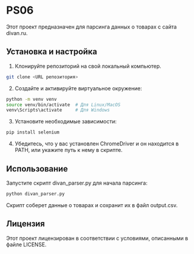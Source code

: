 # PS06
 
Этот проект предназначен для парсинга данных о товарах с сайта divan.ru.

## Установка и настройка

1. Клонируйте репозиторий на свой локальный компьютер.

```bash
git clone <URL репозитория>
```

2. Создайте и активируйте виртуальное окружение:

```bash
python -m venv venv
source venv/bin/activate  # Для Linux/MacOS
venv\Scripts\activate     # Для Windows
```

3. Установите необходимые зависимости:

```bash
pip install selenium
```

4. Убедитесь, что у вас установлен ChromeDriver и он находится в PATH, или укажите путь к нему в скрипте.

## Использование

Запустите скрипт divan_parser.py для начала парсинга:

```bash
python divan_parser.py
```

Скрипт соберет данные о товарах и сохранит их в файл output.csv.

## Лицензия

Этот проект лицензирован в соответствии с условиями, описанными в файле LICENSE.